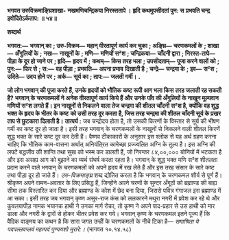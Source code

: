 **भगवत उरुविक्रमाङ्घ्रिशाखा-** **नखमणिचन्द्रिकया निरस्ततापे ।** **हृदि कथमुपसीदतां पुन: स** **प्रभवति चन्द्र इवोदितेऽर्कताप: ॥ ५४॥** 

**शब्दार्थ** 

**भगवत:—** **भगवान् का** **; उरु-विक्रम—** **महान् वीरतापूर्ण कार्य कर चुका** **; अङ्घ्रि—** **चरणकमलों के** **; शाखा—** **अँगुलियों के** **;** **नख—** **नाखूनों के** **; मणि—** **मणियों स²श** **; चन्द्रिकया—** **चाँदनी द्वारा** **; निरस्त-तापे—** **पीड़ा के दूर हो जाने पर** **; हृदि—** **हृदय में** **;** **कथम्—** **किस तरह भला** **; उपसीदताम्—** **पूजा करने वालों को** **; पुन:—** **फिर से** **; स:—** **वह पीड़ा** **; प्रभवति—** **अपना प्रभाव** **दिखाती है** **; चन्द्रे—** **चन्द्रमा के** **; इव—** **स²श** **; उदिते—** **उदय होने पर** **; अर्क—** **सूर्य का** **; ताप:—** **जलती गर्मी।** **.** 

**जो लोग भगवान् की पूजा करते हैं, उनके हृदयों को भौतिक कष्ट रूपी आग भला किस** **तरह जलाती रह सकती है? भगवान् के चरणकमलों ने अनेक वीरतापूर्ण कार्य किये हैं और** **उनके पाँव की अँगुलियों के नाखून मूल्यवान मणियों स²श लगते हैं। इन नाखूनों से निकलने** **वाला तेज चन्द्रमा की शीतल चाँदनी स²श है, क्योंकि वह शुद्ध भक्त के हृदय के भीतर के कष्ट** **को उसी तरह दूर करता है, जिस तरह चन्द्रमा की शीतल चाँदनी सूर्य के प्रखर ताप से छुटकारा** **दिलाती है।** **तात्पर्य :** जब चन्द्रोदय होता है, तो उसकी किरणों के विस्तार से सूर्य की भीषण गर्मी का कष्ट दूर हो जाता है। इसी तरह भगवान् के चरणकमलों के नाखूनों से निकलने वाली शीतल किरणें शुद्ध भक्त के सारे कष्ट दूर कर देती हैं। वैष्णव टीकाकारों के अनुसार इस श्लोक से यह अर्थ ग्रहण करना चाहिए कि भौतिक काम-वासना अर्थात् अनियंति्रत कामेच्छा प्रज्ज्वलित अग्नि के तुल्य है। इस अग्नि की लपटें बद्धजीव की शान्ति तथा सुख को भस्म कर डालती हैं, जो निरन्तर ८४,००,००० योनियों में भटकता है और इस असह्य आग को बुझाने का व्यर्थ संघर्ष करता रहता है। भगवान् के शुद्ध भक्त मणि स²श शीतलता प्रदान करने वाले भगवान् के चरणकमलों को अपने हृदय में रख लेते हैं और इस तरह संसार के सारे कष्ट तथा पीड़ा दूर हो जाते हैं। *उरु-विक्रमाङ्घ्र* शब्द द्योतित करता है कि भगवान् के चरणकमल शौर्य से पूर्ण हैं। श्रीकृष्ण अपने वामन-अवतार के लिए प्रसिद्ध हैं, जिन्होंने अपने चरणों के सुन्दर अँगूठों को ब्रह्माण्ड की बाह्य सीमा तक विस्तारित कर दिया और ब्रह्माण्ड के कोश में छेद बना दिया, जिससे पवित्र गंगाजल इस ब्रह्माण्ड में आ सका। इसी तरह जब भगवान् कृष्ण असुर-राज कंस को ललकारने मथुरा नगरी में प्रवेश कर रहे थे और कुवलयापीड़ नामक भयानक हाथी ने उनका मार्ग रोका, तो कृष्ण ने अपने पाद-प्रहार से उस हाथी को मार डाला और नगरी के द्वारों से होकर भीतर प्रवेश कर गये। भगवान् कृष्ण के चरणकमल इतने पूज्य हैं कि वैदिक वाङ्मय का कथन है कि सारा जगत उन्हीं के चरणकमलों के नीचे टिका है— *समाश्रिता ये पदपल्लवप्लवं महत्पदं पुण्ययशो मुरारे:।* (भागवत १०.१४.५८) 